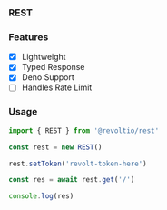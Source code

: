 ### REST

### Features
- [X] Lightweight
- [X] Typed Response
- [X] Deno Support
- [ ] Handles Rate Limit

### Usage
```ts
import { REST } from '@revoltio/rest'

const rest = new REST()

rest.setToken('revolt-token-here')

const res = await rest.get('/')

console.log(res)
```